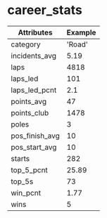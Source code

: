 # career_stats

Attributes | Example
--- |   ---
category|  'Road'  
incidents_avg|  5.19  
laps|  4818  
laps_led|  101  
laps_led_pcnt|  2.1  
points_avg|  47  
points_club|  1478  
poles|  3  
pos_finish_avg|  10  
pos_start_avg|  10  
starts|  282  
top_5_pcnt|  25.89  
top_5s|  73  
win_pcnt|  1.77  
wins|  5  